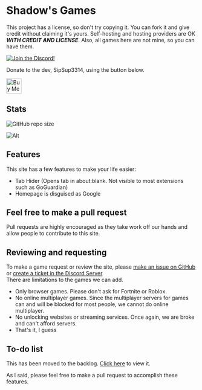 # Shadow's Games

This project has a license, so don't try copying it. You can fork it and give credit without claiming it's yours. Self-hosting and hosting providers are OK ***WITH CREDIT AND LICENSE***. Also, all games here are not mine, so you can have them.  
  
[![Join the Discord!](https://invidget.switchblade.xyz/ZdHBCFXdT3?theme=dark)](https://discord.gg/ZdHBCFXdT3)  
  
Donate to the dev, SipSup3314, using the button below.  
  
<a href="https://www.buymeacoffee.com/sipsup3314" target="_blank"><img src="https://cdn.buymeacoffee.com/buttons/v2/default-yellow.png" alt="Buy Me A Coffee" style="height: 40px" ></a>  
  
## Stats
  
![GitHub repo size](https://img.shields.io/github/repo-size/shadowgmes/shadowgmes.github.io?label=Total%20size)  
  
![Alt](https://repobeats.axiom.co/api/embed/50c98819138ee524ce9eb6666cc3c5fea8a694e8.svg "Repobeats analytics image")  
  
## Features

This site has a few features to make your life easier:
- Tab Hider (Opens tab in about:blank. Not visible to most extensions such as GoGuardian)
- Homepage is disguised as Google

## Feel free to make a pull request

Pull requests are highly encouraged as they take work off our hands and allow people to contribute to this site.

## Reviewing and requesting

To make a game request or review the site, please [make an issue on GitHub](https://github.com/shadowgmes/shadowgmes.github.io/issues/new/choose) or [create a ticket in the Discord Server](https://discord.gg/ZdHBCFXdT3)  
There are limitations to the games we can add.  
- Only browser games. Please don't ask for Fortnite or Roblox.
- No online multiplayer games. Since the multiplayer servers for games can and will be blocked for most people, we cannot do online multiplayer.
- No unlocking websites or streaming services. Once again, we are broke and can't afford servers. 
- That's it, I guess
## To-do list
This has been moved to the backlog. [Click here](https://github.com/orgs/shadowgmes/projects/2) to view it.
  
As I said, please feel free to make a pull request to accomplish these features.
